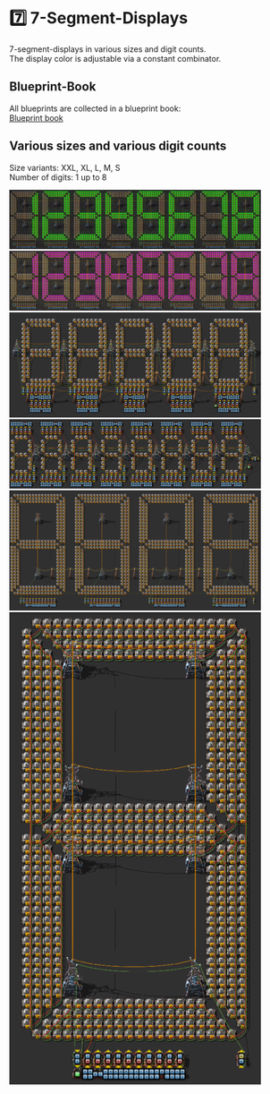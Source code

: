 # :seven: 7-Segment-Displays

7-segment-displays in various sizes and digit counts.  
The display color is adjustable via a constant combinator.

## Blueprint-Book
All blueprints are collected in a blueprint book:  
[Blueprint book](blueprint-book.txt?raw=true)

## Various sizes and various digit counts
Size variants: XXL, XL, L, M, S  
Number of digits: 1 up to 8  

<img src="img/L%2C8digits%2Cgreen.png" alt="RundesBalli" width="450"/>  
<img src="img/L%2C8digits%2Cpink.png" alt="RundesBalli" width="450"/>  

<img src="img/M%2C5digits.png" alt="RundesBalli" width="450"/>  
<img src="img/S%2C8digits.png" alt="RundesBalli" width="450"/>  
<img src="img/XL%2C4digits.png" alt="RundesBalli" width="450"/>  
<img src="img/XXL%2C1digit.png" alt="RundesBalli" width="450"/>  
